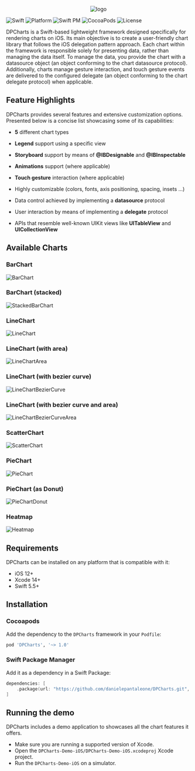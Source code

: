 <p align="center">
<picture>
  <source media="(prefers-color-scheme: dark)" srcset="./Assets/DPChartsLogo.png">
  <img alt="logo" src="./Assets/DPChartsLogo.png">
</picture>
</p>

![Swift](https://img.shields.io/badge/Swift-5.5-orange?style=flat-square)
![Platform](https://img.shields.io/badge/Platform-iOS-Blue?style=flat-square)
![Swift PM](https://img.shields.io/badge/Swift_Package_Manager-compatible-orange?style=flat-square)
![CocoaPods](https://img.shields.io/cocoapods/v/DPCharts.svg?style=flat-square)
![License](https://img.shields.io/github/license/danielepantaleone/DPCharts?style=flat-square)

DPCharts is a Swift-based lightweight framework designed specifically for rendering charts on iOS. Its main objective is to create a user-friendly chart library that follows the iOS delegation pattern approach. Each chart within the framework is responsible solely for presenting data, rather than managing the data itself. To manage the data, you provide the chart with a datasource object (an object conforming to the chart datasource protocol). Additionally, charts manage gesture interaction, and touch gesture events are delivered to the configured delegate (an object conforming to the chart delegate protocol) when applicable.

## Feature Highlights

DPCharts provides several features and extensive customization options. Presented below is a concise list showcasing some of its capabilities:

- **5** different chart types
- **Legend** support using a specific view
- **Storyboard** support by means of **@IBDesignable** and **@IBInspectable**
- **Animations** support (where applicable)
- **Touch gesture** interaction (where applicable)
- Highly customizable (colors, fonts, axis positioning, spacing, insets ...)

- Data control achieved by implementing a **datasource** protocol
- User interaction by means of implementing a **delegate** protocol
- APIs that resemble well-known UIKit views like **UITableView** and **UICollectionView**

## Available Charts

### BarChart

![BarChart](./Assets/Charts/BarChart.png)

### BarChart (stacked)

![StackedBarChart](./Assets/Charts/StackedBarChart.png)

### LineChart

![LineChart](./Assets/Charts/LineChart.png)

### LineChart (with area)

![LineChartArea](./Assets/Charts/LineChartArea.png)

### LineChart (with bezier curve)

![LineChartBezierCurve](./Assets/Charts/LineChartBezierCurve.png)

### LineChart (with bezier curve and area)

![LineChartBezierCurveArea](./Assets/Charts/LineChartBezierCurveArea.png)

### ScatterChart

![ScatterChart](./Assets/Charts/ScatterChart.png)

### PieChart

![PieChart](./Assets/Charts/PieChart.png)

### PieChart (as Donut)

![PieChartDonut](./Assets/Charts/PieChartDonut.png)

### Heatmap

![Heatmap](./Assets/Charts/Heatmap.png)

## Requirements

DPCharts can be installed on any platform that is compatible with it:

- iOS 12+
- Xcode 14+ 
- Swift 5.5+  

## Installation

### Cocoapods

Add the dependency to the `DPCharts` framework in your `Podfile`:

```ruby
pod 'DPCharts', '~> 1.0'
```

### Swift Package Manager

Add it as a dependency in a Swift Package:

```swift
dependencies: [
    .package(url: "https://github.com/danielepantaleone/DPCharts.git", .upToNextMajor(from: "1.0.0"))
]
```

## Running the demo

DPCharts includes a demo application to showcases all the chart features it offers.

- Make sure you are running a supported version of Xcode.
- Open the `DPCharts-Demo-iOS/DPCharts-Demo-iOS.xcodeproj` Xcode project.
- Run the `DPCharts-Demo-iOS` on a simulator.